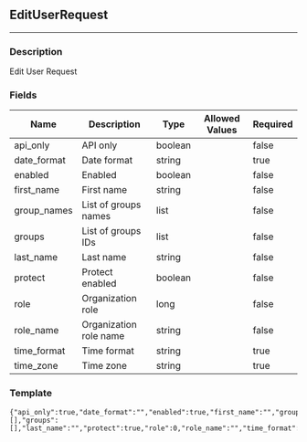 ## EditUserRequest
---
### Description
Edit User Request
### Fields
| Name | Description | Type | Allowed Values | Required |
| ---- | ----------- | ---- | -------------- | -------- |
| api_only | API only | boolean |  | false |
| date_format | Date format | string |  | true |
| enabled | Enabled | boolean |  | false |
| first_name | First name | string |  | false |
| group_names | List of groups names | list |  | false |
| groups | List of groups IDs | list |  | false |
| last_name | Last name | string |  | false |
| protect | Protect enabled | boolean |  | false |
| role | Organization role | long |  | false |
| role_name | Organization role name | string |  | false |
| time_format | Time format | string |  | true |
| time_zone | Time zone | string |  | true |
### Template
```
{"api_only":true,"date_format":"","enabled":true,"first_name":"","group_names":[],"groups":[],"last_name":"","protect":true,"role":0,"role_name":"","time_format":"","time_zone":""}
```
